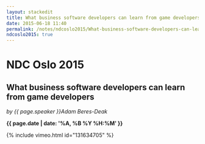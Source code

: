 ```yaml
---
layout: stackedit
title: What business software developers can learn from game developers
date: 2015-06-18 11:40
permalink: /notes/ndcoslo2015/What-business-software-developers-can-learn-from-game-developers.html
ndcoslo2015: true
---
```


# NDC Oslo 2015

## What business software developers can learn from game developers
*by {{ page.speaker }}Adam Beres-Deak*

**{{ page.date | date: '%A, %B %Y %H:%M' }}**

{% include vimeo.html id="131634705" %}